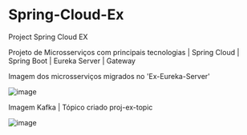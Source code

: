# Spring-Cloud-Ex
Project Spring Cloud EX

Projeto de Microsserviços com principais tecnologias | Spring Cloud | Spring Boot | Eureka Server | Gateway

Imagem dos microsserviços migrados no 'Ex-Eureka-Server'

![image](https://user-images.githubusercontent.com/32372447/215372998-17df2558-f56c-4b1e-818d-0cae3d753112.png)

Imagem Kafka | Tópico criado proj-ex-topic

![image](https://user-images.githubusercontent.com/32372447/215548219-15dd9e77-a1ed-4e1a-a65e-1771c3c22234.png)

